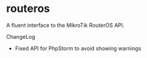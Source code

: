 # routeros
A fluent interface to the MikroTik RouterOS API.

ChangeLog

* Fixed API for PhpStorm to avoid showing warnings
